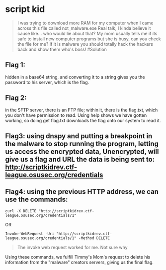 # script kid
> I was trying to download more RAM for my computer when I came across this file called not_malware.exe
> Real talk, I kinda believe it cause like... who would lie about that?
> My mom usually tells me if its safe to install new computer programs but she is busy, can you check the file for me?
> If it is malware you should totally hack the hackers back and show them who's boss!
#Solution

## Flag 1:
hidden in a base64 string, and converting it to a string gives you the password to his server, which is the flag. 
## Flag 2:
in the SFTP server, there is an FTP file; within it, there is the flag.txt, which you don't have permission to read.
Using help shows we have gotten working, so doing get flag.txt downloads the flag onto our system to read it.

## Flag3: using dnspy and putting a breakpoint in the malware to stop running the program, letting us access the encrypted data, Unencrypted, will give us a flag and URL the data is being sent to: http://scriptkidrev.ctf-league.osusec.org/credentials

## Flag4: using the previous HTTP address, we can use the commands:

```shell
curl -X DELETE "http://scriptkidrev.ctf-league.osusec.org/credentials/1"
```
OR

```shell
Invoke-WebRequest -Uri "http://scriptkidrev.ctf-league.osusec.org/credentials/1" -Method DELETE
```
> The invoke web request worked for me. Not sure why

Using these commands, we fulfill Timmy's Mom's request to delete his information from the "malware" creators servers, giving us the final flag. 
